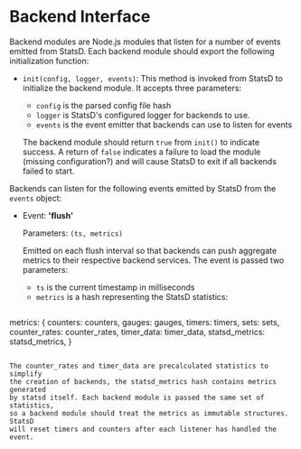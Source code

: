 # Backend Interface

Backend modules are Node.js modules that listen for a number of events emitted
from StatsD. Each backend module should export the following initialization
function:

* `init(config, logger, events)`: This method is invoked from StatsD to
  initialize the backend module. It accepts three parameters:
  * `config` is the parsed config file hash
  * `logger` is StatsD's configured logger for backends to use.
  * `events` is the event emitter that backends can use to listen for events

  The backend module should return `true` from `init()` to indicate success.
  A return of `false` indicates a failure to load the module
  (missing configuration?) and will cause StatsD to exit if all backends failed
  to start.

Backends can listen for the following events emitted by StatsD from the `events`
object:

* Event: **'flush'**

  Parameters: `(ts, metrics)`

  Emitted on each flush interval so that backends can push aggregate metrics to
  their respective backend services. The event is passed two parameters:
  * `ts` is the current timestamp in milliseconds
  * `metrics` is a hash representing the StatsD statistics:

  ```
metrics: {
    counters: counters,
    gauges: gauges,
    timers: timers,
    sets: sets,
    counter_rates: counter_rates,
    timer_data: timer_data,
    statsd_metrics: statsd_metrics,
}
  ```

  The counter_rates and timer_data are precalculated statistics to simplify
  the creation of backends, the statsd_metrics hash contains metrics generated
  by statsd itself. Each backend module is passed the same set of statistics,
  so a backend module should treat the metrics as immutable structures. StatsD
  will reset timers and counters after each listener has handled the event.
